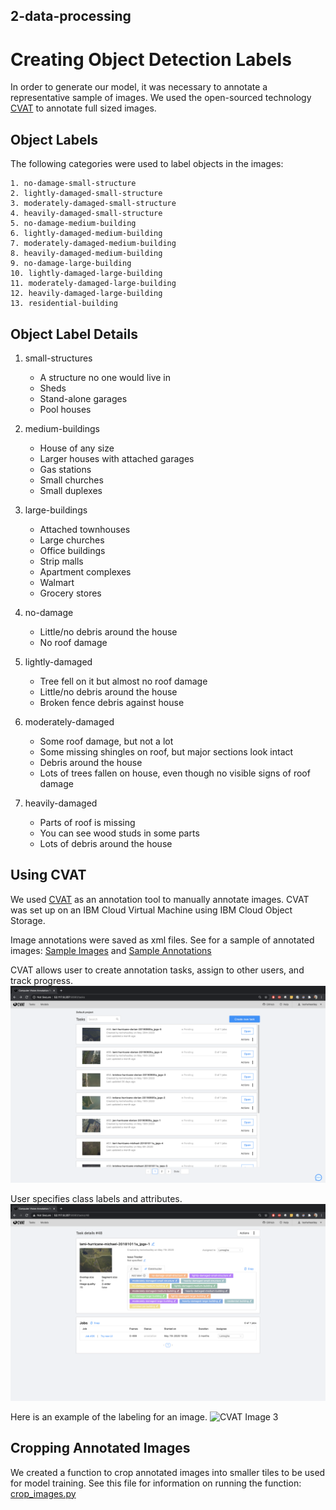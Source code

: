 	
## 2-data-processing


# Creating Object Detection Labels

In order to generate our model, it was necessary to annotate a representative sample of images. We used the open-sourced technology [CVAT](https://github.com/opencv/cvat) to annotate full sized images. 

## Object Labels

The following categories were used to label objects in the images:

	1. no-damage-small-structure
	2. lightly-damaged-small-structure
	3. moderately-damaged-small-structure
	4. heavily-damaged-small-structure
	5. no-damage-medium-building
	6. lightly-damaged-medium-building
	7. moderately-damaged-medium-building
	8. heavily-damaged-medium-building
	9. no-damage-large-building
	10. lightly-damaged-large-building
	11. moderately-damaged-large-building
	12. heavily-damaged-large-building
	13. residential-building

## Object Label Details

1. small-structures
	- A structure no one would live in
	- Sheds
	- Stand-alone garages
	- Pool houses
	
2. medium-buildings
	- House of any size
	- Larger houses with attached garages
	- Gas stations
	- Small churches
	- Small duplexes
	
3. large-buildings
	- Attached townhouses
	- Large churches
	- Office buildings
	- Strip malls
	- Apartment complexes
	- Walmart
	- Grocery stores
	
4. no-damage
	- Little/no debris around the house
	- No roof damage
	
5. lightly-damaged
	- Tree fell on it but almost no roof damage
	- Little/no debris around the house
	- Broken fence debris against house
	
6. moderately-damaged
	- Some roof damage, but not a lot
	- Some missing shingles on roof, but major sections look intact
	- Debris around the house
	- Lots of trees fallen on house, even though no visible signs of roof damage
	
7. heavily-damaged
	- Parts of roof is missing
	- You can see wood studs in some parts
	- Lots of debris around the house

## Using CVAT

We used [CVAT](https://github.com/opencv/cvat) as an annotation tool to manually annotate images. CVAT was set up on an IBM Cloud Virtual Machine using IBM Cloud Object Storage. 

Image annotations were saved as xml files. See for a sample of annotated images: [Sample Images](https://github.com/keriwheatley/debris-estimation-call-for-code/tree/master/2-data-processing/code-crop-annotated-images/sample_images_dir) and [Sample Annotations](https://github.com/keriwheatley/debris-estimation-call-for-code/tree/master/2-data-processing/code-crop-annotated-images/sample_annotations_dir)

CVAT allows user to create annotation tasks, assign to other users, and track progress.
![CVAT Image 1](https://github.com/keriwheatley/debris-estimation-call-for-code/blob/master/2-data-processing/cvat-image-1.png)

User specifies class labels and attributes.
![CVAT Image 2](https://github.com/keriwheatley/debris-estimation-call-for-code/blob/master/2-data-processing/cvat-image-2.png)

Here is an example of the labeling for an image.
![CVAT Image 3](https://github.com/keriwheatley/debris-estimation-call-for-code/blob/master/2-data-processing/cvat-image-3.png)

## Cropping Annotated Images

We created a function to crop annotated images into smaller tiles to be used for model training. See this file for information on running the function: [crop_images.py](https://github.com/keriwheatley/debris-estimation-call-for-code/blob/master/2-data-processing/code-crop-annotated-images/crop_images.py)